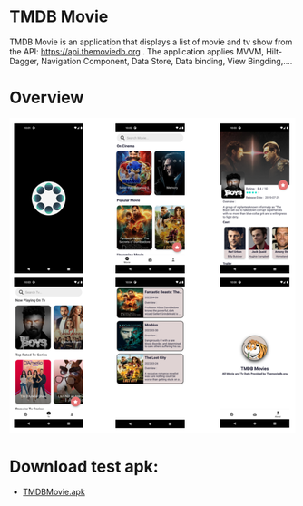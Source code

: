 # TMDB Movie
TMDB Movie is an application that displays a list of movie and tv show from the API: https://api.themoviedb.org . The application applies MVVM, Hilt-Dagger, Navigation Component, Data Store, Data binding, View Bingding,....

# Overview
![ScreenShot](/docs/Capture.PNG)

# Download test apk:
* [TMDBMovie.apk](/raw/main/docs/TMDBMovie.apk)